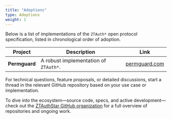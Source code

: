 ```yaml
---
title: "Adoptions"
type: Adoptions
weight: 1
---
```


Below is a list of implementations of the `ZTAuth*` open protocol specification, listed in chronological order of adoption.

| **Project**  | **Description**                       | **Link**                                   |
|--------------|---------------------------------------|--------------------------------------------|
| **Permguard**| A robust implementation of `ZTAuth*`. | [permguard.com](https://www.permguard.com) |

For technical questions, feature proposals, or detailed discussions, start a thread in the relevant GitHub repository based on your use case or implementation.

To dive into the ecosystem—source code, specs, and active development—check out the [ZTAuthStar GitHub organization](https://github.com/ztauthstar/ztauthstar) for a full overview of repositories and ongoing work.
